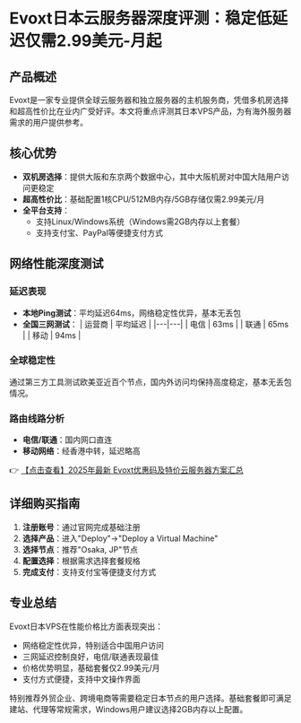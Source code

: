 # Evoxt日本云服务器深度评测：稳定低延迟仅需2.99美元-月起

## 产品概述

Evoxt是一家专业提供全球云服务器和独立服务器的主机服务商，凭借多机房选择和超高性价比在业内广受好评。本文将重点评测其日本VPS产品，为有海外服务器需求的用户提供参考。

## 核心优势

- **双机房选择**：提供大阪和东京两个数据中心，其中大阪机房对中国大陆用户访问更稳定
- **超高性价比**：基础配置1核CPU/512MB内存/5GB存储仅需2.99美元/月
- **全平台支持**：
  - 支持Linux/Windows系统（Windows需2GB内存以上套餐）
  - 支持支付宝、PayPal等便捷支付方式

## 网络性能深度测试

### 延迟表现
- **本地Ping测试**：平均延迟64ms，网络稳定性优异，基本无丢包
- **全国三网测试**：
  | 运营商 | 平均延迟 |
  |---|---|
  | 电信 | 63ms |
  | 联通 | 65ms |
  | 移动 | 94ms |

### 全球稳定性
通过第三方工具测试欧美亚近百个节点，国内外访问均保持高度稳定，基本无丢包情况。

### 路由线路分析
- **电信/联通**：国内网口直连
- **移动网络**：经香港中转，延迟略高

👉 [【点击查看】2025年最新 Evoxt优惠码及特价云服务器方案汇总](https://bit.ly/evoxt)

## 详细购买指南

1. **注册账号**：通过官网完成基础注册
2. **选择产品**：进入"Deploy"→"Deploy a Virtual Machine"
3. **选择节点**：推荐"Osaka, JP"节点
4. **配置选择**：根据需求选择套餐规格
5. **完成支付**：支持支付宝等便捷支付方式

## 专业总结

Evoxt日本VPS在性能价格比方面表现突出：
- 网络稳定性优异，特别适合中国用户访问
- 三网延迟控制良好，电信/联通表现最佳
- 价格优势明显，基础套餐仅2.99美元/月
- 支付方式便捷，支持中文操作界面

特别推荐外贸企业、跨境电商等需要稳定日本节点的用户选择。基础套餐即可满足建站、代理等常规需求，Windows用户建议选择2GB内存以上配置。
